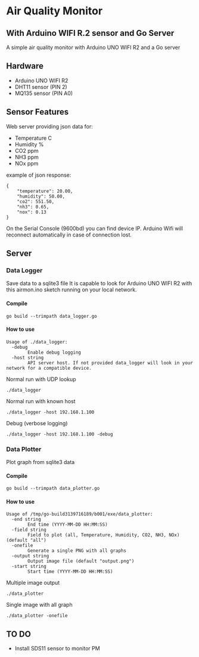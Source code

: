 # Air Quality Monitor
## With Arduino WIFI R.2 sensor and Go Server
A simple air quality monitor with Arduino UNO WIFI R2 and a Go server

## Hardware
- Arduino UNO WIFI R2
- DHT11 sensor (PIN 2)
- MQ135 sensor (PIN A0)

## Sensor Features
Web server providing json data for:
- Temperature C
- Humidity %
- CO2 ppm
- NH3 ppm
- NOx ppm

example of json response:
```
{
	"temperature": 20.00,
	"humidity": 50.00,
	"co2": 551.50,
	"nh3": 0.65,
	"nox": 0.13
}
```
On the Serial Console (9600bd) you can find device IP.
Arduino Wifi will reconnect automatically in case of connection lost.

## Server
### Data Logger
Save data to a sqlite3 file
It is capable to look for Arduino UNO WIFI R2 with this airmon.ino sketch running on your local network.

#### Compile
```
go build --trimpath data_logger.go
```

#### How to use
```
Usage of ./data_logger:
  -debug
    	Enable debug logging
  -host string
    	API server host. If not provided data_logger will look in your network for a compatible device.
```
Normal run with UDP lookup
```
./data_logger
```
Normal run with known host
```
./data_logger -host 192.168.1.100
```

Debug (verbose logging)
```
./data_logger -host 192.168.1.100 -debug
```

### Data Plotter
Plot graph from sqlite3 data
#### Compile
```
go build --trimpath data_plotter.go
```

#### How to use
```
Usage of /tmp/go-build3139716189/b001/exe/data_plotter:
  -end string
    	End time (YYYY-MM-DD HH:MM:SS)
  -field string
    	Field to plot (all, Temperature, Humidity, CO2, NH3, NOx) (default "all")
  -onefile
    	Generate a single PNG with all graphs
  -output string
    	Output image file (default "output.png")
  -start string
    	Start time (YYYY-MM-DD HH:MM:SS)
```

Multiple image output
```
./data_plotter
```

Single image with all graph
```
./data_plotter -onefile
```



## TO DO
- Install SDS11 sensor to monitor PM
